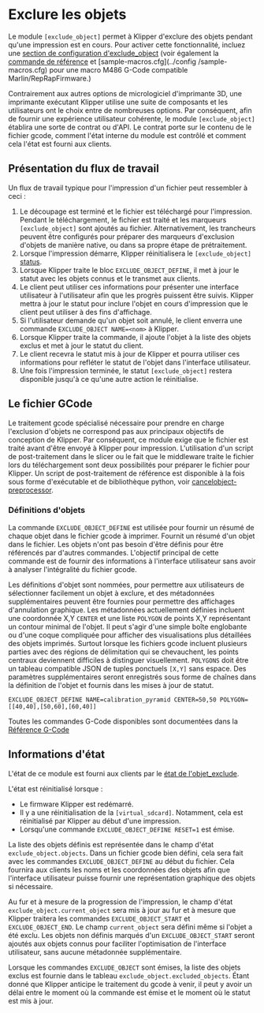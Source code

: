 ﻿# Exclure les objets

Le module `[exclude_object]` permet à Klipper d'exclure des objets pendant qu'une impression est en cours. Pour activer cette fonctionnalité, incluez une [section de configuration d'exclude_object](Config_Reference.md#exclude_object) (voir également la [commande de référence](G-Codes.md#exclude-object) et [sample-macros.cfg](../config /sample-macros.cfg) pour une macro M486 G-Code compatible Marlin/RepRapFirmware.)

Contrairement aux autres options de micrologiciel d'imprimante 3D, une imprimante exécutant Klipper utilise une suite de composants et les utilisateurs ont le choix entre de nombreuses options. Par conséquent, afin de fournir une expérience utilisateur cohérente, le module `[exclude_object]` établira une sorte de contrat ou d'API. Le contrat porte sur le contenu de le fichier gcode, comment l'état interne du module est contrôlé et comment cela l'état est fourni aux clients.

## Présentation du flux de travail
Un flux de travail typique pour l'impression d'un fichier peut ressembler à ceci :
1. Le découpage est terminé et le fichier est téléchargé pour l'impression. Pendant le téléchargement, le fichier est traité et les marqueurs `[exclude_object]` sont ajoutés au fichier. Alternativement, les trancheurs peuvent être configurés pour préparer des marqueurs d'exclusion d'objets de manière native, ou dans sa propre étape de prétraitement.
2. Lorsque l'impression démarre, Klipper réinitialisera le `[exclude_object]` [status](Status_Reference.md#exclude_object).
3. Lorsque Klipper traite le bloc `EXCLUDE_OBJECT_DEFINE`, il met à jour le statut avec les objets connus et le transmet aux clients.
4. Le client peut utiliser ces informations pour présenter une interface utilisateur à l'utilisateur afin que les progrès puissent être suivis. Klipper mettra à jour le statut pour inclure l'objet en cours d'impression que le client peut utiliser à des fins d'affichage.
5. Si l'utilisateur demande qu'un objet soit annulé, le client enverra une commande `EXCLUDE_OBJECT NAME=<nom>` à Klipper.
6. Lorsque Klipper traite la commande, il ajoute l'objet à la liste des objets exclus et met à jour le statut du client.
7. Le client recevra le statut mis à jour de Klipper et pourra utiliser ces informations pour refléter le statut de l'objet dans l'interface utilisateur.
8. Une fois l'impression terminée, le statut `[exclude_object]` restera disponible jusqu'à ce qu'une autre action le réinitialise.

## Le fichier GCode
Le traitement gcode spécialisé nécessaire pour prendre en charge l'exclusion d'objets ne correspond pas aux principaux objectifs de conception de Klipper. Par conséquent, ce module exige que le fichier est traité avant d'être envoyé à Klipper pour impression. L'utilisation d'un script de post-traitement dans le slicer ou le fait que le middleware traite le fichier lors du téléchargement sont deux possibilités pour préparer le fichier pour Klipper. Un script de post-traitement de référence est disponible à la fois sous forme d'exécutable et de bibliothèque python, voir
[cancelobject-preprocessor](https://github.com/kageurufu/cancelobject-preprocessor).

### Définitions d'objets

La commande `EXCLUDE_OBJECT_DEFINE` est utilisée pour fournir un résumé de chaque objet dans le fichier gcode à imprimer. Fournit un résumé d'un objet dans le fichier. Les objets n'ont pas besoin d'être définis pour être référencés par d'autres commandes. L'objectif principal de cette commande est de fournir des informations à l'interface utilisateur sans avoir à analyser l'intégralité du fichier gcode.

Les définitions d'objet sont nommées, pour permettre aux utilisateurs de sélectionner facilement un objet à exclure, et des métadonnées supplémentaires peuvent être fournies pour permettre des affichages d'annulation graphique. Les métadonnées actuellement définies incluent une coordonnée X,Y `CENTER` et une liste `POLYGON` de points X,Y représentant un contour minimal de l'objet. Il peut s'agir d'une simple boîte englobante ou d'une coque compliquée pour afficher des visualisations plus détaillées des objets imprimés. Surtout lorsque les fichiers gcode incluent plusieurs parties avec des régions de délimitation qui se chevauchent, les points centraux deviennent difficiles à distinguer visuellement. `POLYGONS` doit être un tableau compatible JSON de tuples ponctuels `[X,Y]` sans espace. Des paramètres supplémentaires seront enregistrés sous forme de chaînes dans la définition de l'objet et fournis dans les mises à jour de statut.

`EXCLUDE_OBJECT_DEFINE NAME=calibration_pyramid CENTER=50,50
POLYGON=[[40,40],[50,60],[60,40]]`

Toutes les commandes G-Code disponibles sont documentées dans la [Référence G-Code](./G-Codes.md#excludeobject)

## Informations d'état
L'état de ce module est fourni aux clients par le [état de l'objet_exclude](Status_Reference.md#objet_exclude).

L'état est réinitialisé lorsque :
- Le firmware Klipper est redémarré.
- Il y a une réinitialisation de la `[virtual_sdcard]`. Notamment, cela est réinitialisé par Klipper au début d'une impression.
- Lorsqu'une commande `EXCLUDE_OBJECT_DEFINE RESET=1` est émise.

La liste des objets définis est représentée dans le champ d'état `exclude_object.objects`. Dans un fichier gcode bien défini, cela sera fait avec les commandes `EXCLUDE_OBJECT_DEFINE` au début du fichier. Cela fournira aux clients les noms et les coordonnées des objets afin que l'interface utilisateur puisse fournir une représentation graphique des objets si nécessaire.

Au fur et à mesure de la progression de l'impression, le champ d'état `exclude_object.current_object` sera mis à jour au fur et à mesure que Klipper traitera les commandes `EXCLUDE_OBJECT_START` et `EXCLUDE_OBJECT_END`. Le champ `current_object` sera défini même si l'objet a été exclu. Les objets non définis marqués d'un `EXCLUDE_OBJECT_START` seront ajoutés aux objets connus pour faciliter l'optimisation de l'interface utilisateur, sans aucune métadonnée supplémentaire.

Lorsque les commandes `EXCLUDE_OBJECT` sont émises, la liste des objets exclus est fournie dans le tableau `exclude_object.excluded_objects`. Étant donné que Klipper anticipe le traitement du gcode à venir, il peut y avoir un délai entre le moment où la commande est émise et le moment où le statut est mis à jour.
